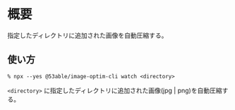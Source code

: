 # 概要
指定したディレクトリに追加された画像を自動圧縮する。

## 使い方
`% npx --yes @53able/image-optim-cli watch <directory>`

`<directory>` に指定したディレクトリに追加された画像(jpg | png)を自動圧縮する。

